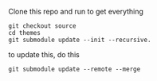 

Clone this repo and run to get everything

```
git checkout source
cd themes
git submodule update --init --recursive.
```

to update this, do this

```
git submodule update --remote --merge
```

